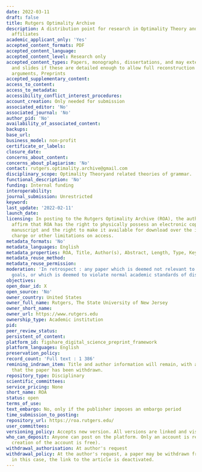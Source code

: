 ```yaml
---
date: 2022-03-11
draft: false
title: Rutgers Optimality Archive
description: A distribution point for research in Optimality Theory and its conceptual
  affiliates
academic_applicant_only: 'Yes'
accepted_content_formats: PDF
accepted_content_language:
accepted_content_level: Research only
accepted_content_types: Papers, monographs, dissertations, and may extend to handouts
  and slides if these are detailed enough to allow full reconstruction of claims and
  arguments, Preprints
accepted_supplementary_content:
access_to_content:
access_to_metadata:
accessibility_conflict_interest_procedures:
account_creation: Only needed for submission
associated_editor: 'No'
associated_journal: 'No'
author_pid: 'No'
availability_of_associated_content:
backups:
base_url:
business_model: non-profit
certificate_or_labels:
closure_date:
concerns_about_content:
concerns_about_plagiarism: 'No'
contact: rutgers.optimality.archive@gmail.com
disciplinary_scope: Optimality Theoryand related theories of grammar.
functional_description: 'No'
funding: Internal funding
interoperability:
journal_submission: Unrestricted
keyword:
last_update: '2022-02-11'
launch_date:
licensing: In posting to the Rutgers Optimality Archive (ROA), the author or authors
  affirm that ROA has the right to physically possess an electronic copy of their
  manuscript and the right to make it available for download over the internet, without
  charge or other limitations on access.
metadata_formats: 'No'
metadata_languages: English
metadata_properties: ROA, Title, Author(s), Abstract, Length, Type, Keywords, Comment(s)
metadata_reuse_method:
metadata_reuse_permission:
moderation: 'In retrospect : any paper which is deemed not relevant to the above-stated
  goals, or which is deemed to violate normal academic standards of discourse.'
objectives:
open_doar_id: X
open_source: 'No'
owner_country: United States
owner_full_name: Rutgers, The State University of New Jersey
owner_short_name:
owner_url: https://www.rutgers.edu
ownership_type: Academic institution
pid:
peer_review_status:
persistent_of_content:
platform_id: figshare_digital_science_preprint_framework
platform_languages: English
preservation_policy:
record_count: 'Full text : 1 386'
remining_indrawn_item: Title and author information will remain, with an indication
  that the paper has been withdrawn.
repository_type: Disciplinary
scientific_committees:
service_pricing: None
short_name: ROA
status: open
terms_of_use:
text_embargo: No, only if the publisher imposes an embargo period
time_submission_to_posting:
repository_url: https://roa.rutgers.edu/
user_committees:
versioning_policy: Accepts new version. All versions are linked and visible to everyone
who_can_deposit: Anyone can post on the platform. Only an account is required ( The
  creation of the account is free).
withdrawal_authorisation: At author's request
withdrawal_policy: At the author's request, a paper may be withdrawn from the archive;
  in this case, the link to the article is deactivated.
---
```



